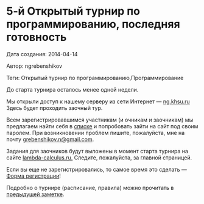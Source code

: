 # 5-й Открытый турнир по программированию, последняя готовность

Дата создания: 2014-04-14

Автор: ngrebenshikov

Теги: Открытый турнир по программированию,Программирование

До старта турнира осталось менее одной недели.  
  
Мы открыли доступ к нашему серверу из сети Интернет — [ng.khsu.ru](http://ng.khsu.ru)  
Здесь будет проходить заочный тур.  
  
Всем зарегистрировавшимся участникам (и очникам и заочникам) мы предлагаем найти себя в [списке](http://ng.khsu.ru/ru/userlist-sh-1?us=50) и попробовать зайти на сайт под своим паролем. При возникновении проблем пишите, пожалуйста, мне на почту grebenshikov.n@gmail.com.  
  
Задания для заочников будут выложены в момент старта турнира на сайте [lambda-calculus.ru.](http://lambda-calculus.ru.) Следите, пожалуйста, за главной страницей.  
  
Если вы еще не зарегистрировались, то самое время это сделать — [Форма регистрации](https://docs.google.com/spreadsheet/viewform?usp=drive_web&formkey=dGRobU1wakFFcnY3YldmcE5zdS1LbUE6MA#gid=0)!  
  
Подробно о турнире (расписание, правила) можно прочитать в [предыдущей заметке](http://lambda-calculus.ru/blog/events/29.html).

